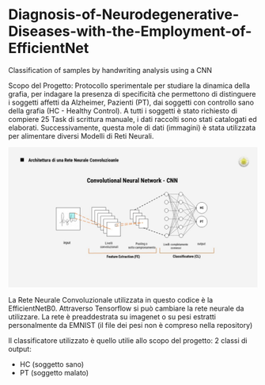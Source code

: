 # Diagnosis-of-Neurodegenerative-Diseases-with-the-Employment-of-EfficientNet
Classification of samples by handwriting analysis using a CNN

Scopo del Progetto:
Protocollo sperimentale per studiare la dinamica della grafia, per indagare la presenza di specificità che permettono di distinguere i soggetti affetti da Alzheimer, Pazienti (PT), dai soggetti con controllo sano della grafia (HC - Healthy Control).
A tutti i soggetti è stato richiesto di compiere 25 Task di scrittura manuale, i dati raccolti sono stati catalogati ed elaborati. 
Successivamente, questa mole di dati (immagini) è stata utilizzata per alimentare diversi Modelli di Reti Neurali.

![Screenshot](CNN.jpg)

La Rete Neurale Convoluzionale utilizzata in questo codice è la EfficientNetB0. 
Attraverso Tensorflow si può cambiare la rete neurale da utilizzare.
La rete è preaddestrata su imagenet o su pesi estratti personalmente da EMNIST (il file dei pesi non è compreso nella repository)




Il classificatore utilizzato è quello utilie allo scopo del progetto:
2 classi di output: 
  - HC (soggetto sano)
  - PT (soggetto malato)
